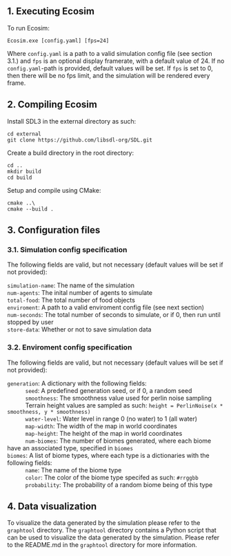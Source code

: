 ## 1. Executing Ecosim

To run Ecosim:

`Ecosim.exe [config.yaml] [fps=24]`

Where `config.yaml` is a path to a valid simulation config file (see section 3.1.) and `fps` is an optional display framerate, with a default value of 24. If no `config.yaml`-path is provided, default values will be set. If `fps` is set to 0, then there will be no fps limit, and the simulation will be rendered every frame.

## 2. Compiling Ecosim

Install SDL3 in the external directory as such:

`cd external`\
`git clone https://github.com/libsdl-org/SDL.git`

Create a build directory in the root directory:

`cd ..`\
`mkdir build`\
`cd build`

Setup and compile using CMake:

`cmake ..\`\
`cmake --build .`

## 3. Configuration files

### 3.1. Simulation config specification

The following fields are valid, but not necessary (default values will be set if not provided):

`simulation-name`: The name of the simulation \
`num-agents`: The inital number of agents to simulate \
`total-food`: The total number of food objects \
`enviroment`: A path to a valid enviroment config file (see next section)\
`num-seconds`: The total number of seconds to simulate, or if 0, then run until stopped by user\
`store-data`: Whether or not to save simulation data

### 3.2. Enviroment config specification

The following fields are valid, but not necessary (default values will be set if not provided):

`generation`: A dictionary with the following fields:\
   `seed`: A predefined generation seed, or if 0, a random seed\
   `smoothness`: The smoothness value used for perlin noise sampling\
   Terrain height values are sampled as such: `height = PerlinNoise(x * smoothness, y * smoothness)`\
   `water-level`: Water level in range 0 (no water) to 1 (all water)\
   `map-width`: The width of the map in world coordinates\
   `map-height`: The height of the map in world coordinates\
   `num-biomes`: The number of biomes generated, where each biome have an associated type, specified in `biomes`\
`biomes`: A list of biome types, where each type is a dictionaries with the following fields:\
   `name`: The name of the biome type\
   `color`: The color of the biome type specifed as such: `#rrggbb`\
   `probability`: The probability of a random biome being of this type

## 4. Data visualization

To visualize the data generated by the simulation please refer to the `graphtool` directory. The `graphtool` directory contains a Python script that can be used to visualize the data generated by the simulation. Please refer to the README.md in the `graphtool` directory for more information.
